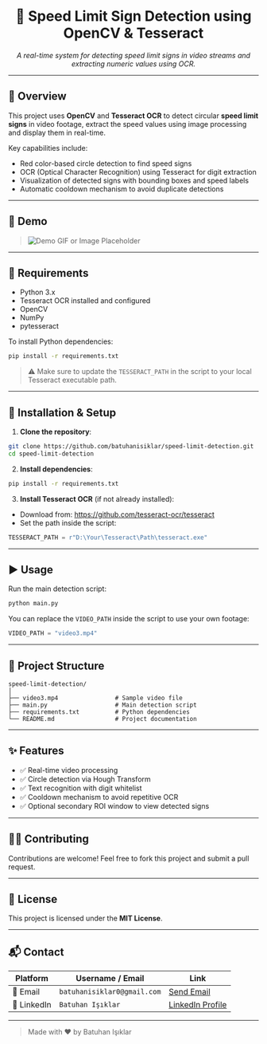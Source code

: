 <div align="center">
  <h1>🚗 Speed Limit Sign Detection using OpenCV & Tesseract</h1>
</div>

<p align="center">
  <em>A real-time system for detecting speed limit signs in video streams and extracting numeric values using OCR.</em>
</p>

---

## 📌 Overview

This project uses **OpenCV** and **Tesseract OCR** to detect circular **speed limit signs** in video footage, extract the speed values using image processing and display them in real-time.

Key capabilities include:

- Red color-based circle detection to find speed signs  
- OCR (Optical Character Recognition) using Tesseract for digit extraction  
- Visualization of detected signs with bounding boxes and speed labels  
- Automatic cooldown mechanism to avoid duplicate detections  

---

## 📸 Demo

> ![Demo GIF or Image Placeholder](link-to-demo-gif-or-image-if-you-have-one)

---

## 🧰 Requirements

- Python 3.x  
- Tesseract OCR installed and configured  
- OpenCV  
- NumPy  
- pytesseract

To install Python dependencies:

```bash
pip install -r requirements.txt
```

> ⚠️ Make sure to update the `TESSERACT_PATH` in the script to your local Tesseract executable path.

---

## 🔧 Installation & Setup

1. **Clone the repository**:

```bash
git clone https://github.com/batuhanisiklar/speed-limit-detection.git
cd speed-limit-detection
```

2. **Install dependencies**:

```bash
pip install -r requirements.txt
```

3. **Install Tesseract OCR** (if not already installed):

- Download from: https://github.com/tesseract-ocr/tesseract  
- Set the path inside the script:

```python
TESSERACT_PATH = r"D:\Your\Tesseract\Path\tesseract.exe"
```

---

## ▶️ Usage

Run the main detection script:

```bash
python main.py
```

You can replace the `VIDEO_PATH` inside the script to use your own footage:

```python
VIDEO_PATH = "video3.mp4"
```

---

## 📁 Project Structure

```
speed-limit-detection/
│
├── video3.mp4                # Sample video file
├── main.py                   # Main detection script
├── requirements.txt          # Python dependencies
└── README.md                 # Project documentation
```

---

## ✨ Features

- ✅ Real-time video processing
- ✅ Circle detection via Hough Transform
- ✅ Text recognition with digit whitelist
- ✅ Cooldown mechanism to avoid repetitive OCR
- ✅ Optional secondary ROI window to view detected signs

---

## 🙋‍♂️ Contributing

Contributions are welcome! Feel free to fork this project and submit a pull request.

---

## 📄 License

This project is licensed under the **MIT License**.

---

## 📬 Contact

| Platform | Username / Email | Link |
|----------|------------------|------|
| 📧 Email | `batuhanisiklar0@gmail.com` | [Send Email](mailto:batuhanisiklar0@gmail.com) |
| 💼 LinkedIn | `Batuhan Işıklar` | [LinkedIn Profile](https://www.linkedin.com/in/batuhanisiklar/) |

---

> Made with ❤️ by Batuhan Işıklar